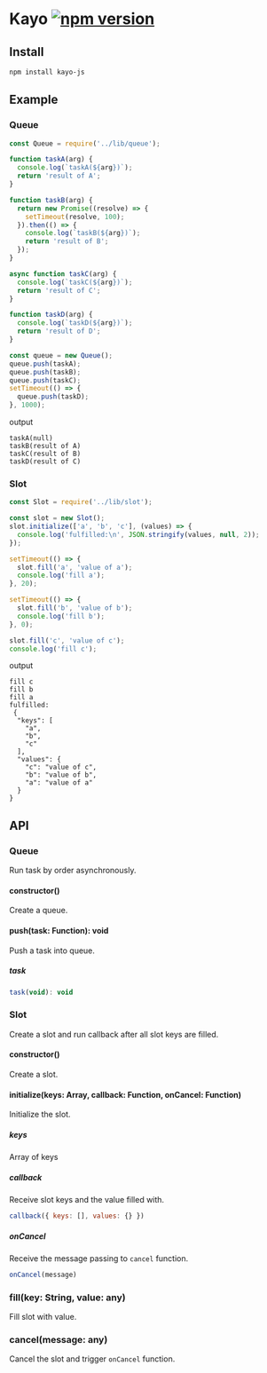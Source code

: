 # Kayo [![npm version](https://badge.fury.io/js/kayo-js.svg)](https://badge.fury.io/js/kayo-js)

## Install
```sh
npm install kayo-js
```

## Example

### Queue

```js
const Queue = require('../lib/queue');

function taskA(arg) {
  console.log(`taskA(${arg})`);
  return 'result of A';
}

function taskB(arg) {
  return new Promise((resolve) => {
    setTimeout(resolve, 100);
  }).then(() => {
    console.log(`taskB(${arg})`);
    return 'result of B';
  });
}

async function taskC(arg) {
  console.log(`taskC(${arg})`);
  return 'result of C';
}

function taskD(arg) {
  console.log(`taskD(${arg})`);
  return 'result of D';
}

const queue = new Queue();
queue.push(taskA);
queue.push(taskB);
queue.push(taskC);
setTimeout(() => {
  queue.push(taskD);
}, 1000);
```

output

```
taskA(null)
taskB(result of A)
taskC(result of B)
taskD(result of C)
```

### Slot

```js
const Slot = require('../lib/slot');

const slot = new Slot();
slot.initialize(['a', 'b', 'c'], (values) => {
  console.log('fulfilled:\n', JSON.stringify(values, null, 2));
});

setTimeout(() => {
  slot.fill('a', 'value of a');
  console.log('fill a');
}, 20);

setTimeout(() => {
  slot.fill('b', 'value of b');
  console.log('fill b');
}, 0);

slot.fill('c', 'value of c');
console.log('fill c');
```

output

```
fill c
fill b
fill a
fulfilled:
 {
  "keys": [
    "a",
    "b",
    "c"
  ],
  "values": {
    "c": "value of c",
    "b": "value of b",
    "a": "value of a"
  }
}
```

## API

### Queue
Run task by order asynchronously.

#### constructor()
Create a queue.

#### push(task: Function): void
Push a task into queue.

##### task
```js
task(void): void
```

### Slot
Create a slot and run callback after all slot keys are filled.

#### constructor()
Create a slot.

#### initialize(keys: Array<String>, callback: Function, onCancel: Function)
Initialize the slot.

##### keys
Array of keys

##### callback
Receive slot keys and the value filled with.
```js
callback({ keys: [], values: {} })
```

##### onCancel
Receive the message passing to `cancel` function.
```js
onCancel(message)
```

### fill(key: String, value: any)
Fill slot with value.

### cancel(message: any)
Cancel the slot and trigger `onCancel` function.
